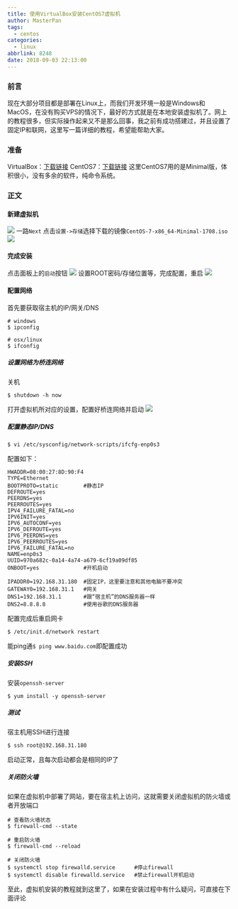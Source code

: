 ```yaml
---
title: 使用VirtualBox安装CentOS7虚拟机
author: MasterPan
tags:
  - centos
categories:
  - linux
abbrlink: 8248
date: 2018-09-03 22:13:00
---
```

### 前言
现在大部分项目都是部署在Linux上，而我们开发环境一般是Windows和MacOS，在没有购买VPS的情况下，最好的方式就是在本地安装虚拟机了。网上的教程很多，但实际操作起来又不是那么回事，我之前有成功搭建过，并且设置了固定IP和联网，这里写一篇详细的教程，希望能帮助大家。
### 准备
VirtualBox：[下载链接](https://www.virtualbox.org/wiki/Downloads)
CentOS7：[下载链接](http://archive.kernel.org/centos-vault/7.0.1406/isos/x86_64/CentOS-7.0-1406-x86_64-Minimal.iso)
这里CentOS7用的是Minimal版，体积很小，没有多余的软件，纯命令系统。
### 正文
#### 新建虚拟机
![](/images/install-centos7-in-virtualbox/QQ20180909-212503@2x.png)
一路`Next`
点击`设置->存储`选择下载的镜像`CentOS-7-x86_64-Minimal-1708.iso`
![](/images/install-centos7-in-virtualbox/QQ20180903-224520@2x.png)
#### 完成安装
点击面板上的`启动`按钮
![](/images/install-centos7-in-virtualbox/QQ20180903-231040@2x.png)
设置ROOT密码/存储位置等，完成配置，重启
![](/images/install-centos7-in-virtualbox/QQ20180909-214025@2x.png)
#### 配置网络
首先要获取宿主机的IP/网关/DNS
``` shell
# windows
$ ipconfig

# osx/linux
$ ifconfig
```
##### 设置网络为桥连网络
关机
``` shell
$ shutdown -h now
```
打开虚拟机所对应的设置，配置好桥连网络并启动
![](/images/install-centos7-in-virtualbox/WX20180909-210529@2x.png)
##### 配置静态IP/DNS
``` shell
$ vi /etc/sysconfig/network-scripts/ifcfg-enp0s3
```
配置如下：
``` properties
HWADDR=08:00:27:8D:90:F4
TYPE=Ethernet
BOOTPROTO=static        #静态IP
DEFROUTE=yes
PEERDNS=yes
PEERROUTES=yes
IPV4_FAILURE_FATAL=no
IPV6INIT=yes
IPV6_AUTOCONF=yes
IPV6_DEFROUTE=yes
IPV6_PEERDNS=yes
IPV6_PEERROUTES=yes
IPV6_FAILURE_FATAL=no
NAME=enp0s3
UUID=970a682c-0a14-4a74-a679-6cf19a09df85
ONBOOT=yes              #开机启动

IPADDR0=192.168.31.180  #固定IP，这里要注意和其他电脑不要冲突
GATEWAY0=192.168.31.1   #网关
DNS1=192.168.31.1       #跟“宿主机”的DNS服务器一样
DNS2=8.8.8.8            #使用谷歌的DNS服务器
```
配置完成后重启网卡
``` shell
$ /etc/init.d/network restart
```
能ping通`$ ping www.baidu.com`即配置成功
##### 安装SSH
安装`openssh-server`
``` shell
$ yum install -y openssh-server
```
##### 测试
宿主机用SSH进行连接
``` shell
$ ssh root@192.168.31.180
```
启动正常，且每次启动都会是相同的IP了
##### 关闭防火墙
如果在虚拟机中部署了网站，要在宿主机上访问，这就需要关闭虚拟机的防火墙或者开放端口
``` shell
# 查看防火墙状态
$ firewall-cmd --state

# 重启防火墙
$ firewall-cmd --reload

# 关闭防火墙
$ systemctl stop firewalld.service      #停止firewall
$ systemctl disable firewalld.service   #禁止firewall开机启动
```
至此，虚拟机安装的教程就到这里了，如果在安装过程中有什么疑问，可直接在下面评论